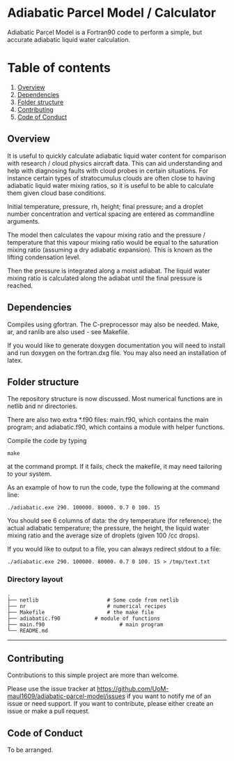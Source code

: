 # Adiabatic Parcel Model / Calculator

Adiabatic Parcel Model is a Fortran90 code to perform a simple, but accurate adiabatic liquid water calculation.

# Table of contents
1. [Overview](#overview)
2. [Dependencies](#Dependencies)
3. [Folder structure](#Folder-Structure)
5. [Contributing](#Contributing)
6. [Code of Conduct](#Code-of-Conduct)

## Overview <a name="overview"></a>

It is useful to quickly calculate adiabatic liquid water content for comparison with research / cloud physics aircraft data. This can aid understanding and help with diagnosing faults with cloud probes in certain situations. For instance certain types of stratocumulus clouds are often close to having adiabatic liquid water mixing ratios, so it is useful to be able to calculate them given cloud base conditions.

Initial temperature, pressure, rh, height; final pressure; and a droplet number concentration and vertical spacing are entered as commandline arguments. 

The model then calculates the vapour mixing ratio and the pressure / temperature that this vapour mixing ratio would be equal to the saturation mixing ratio (assuming a dry adiabatic expansion). This is known as the lifting condensation level.

Then the pressure is integrated along a moist adiabat. The liquid water mixing ratio is calculated along the adiabat until the final pressure is reached.




## Dependencies <a name="Dependencies"></a>

Compiles using gfortran. The C-preprocessor may also be needed. Make, ar, and ranlib are also used - see Makefile.

If you would like to generate doxygen documentation you will need to install and run doxygen on the fortran.dxg file. You may also need an installation of latex.

## Folder structure <a name="Folder-Structure"></a>

The repository structure is now discussed. Most numerical functions are in netlib and nr directories. 

There are also two extra *.f90 files: main.f90, which contains the main program; and adiabatic.f90, which contains a module with helper functions.

Compile the code by typing 

```
make
```

at the command prompt. If it fails, check the makefile, it may need tailoring to your system.

As an example of how to run the code, type the following at the command line:

```
./adiabatic.exe 290. 100000. 80000. 0.7 0 100. 15
```

You should see 6 columns of data: the dry temperature (for reference); the actual adiabatic temperature; the pressure, the height, the liquid water mixing ratio and the average size of droplets (given 100 /cc drops).

If you would like to output to a file, you can always redirect stdout to a file:

```
./adiabatic.exe 290. 100000. 80000. 0.7 0 100. 15 > /tmp/text.txt
```

### Directory layout

    .                           
    ├── netlib                  	# Some code from netlib     
    ├── nr         					# numerical recipes
    ├── Makefile         			# the make file
    ├── adiabatic.f90         	# module of functions
    ├── main.f90			         	# main program
    └── README.md
    

----------


## Contributing<a name="Contributing"></a>

Contributions to this simple project are more than welcome.  

Please use the issue tracker at https://github.com/UoM-maul1609/adiabatic-parcel-model/issues if you want to notify me of an issue or need support. If you want to contribute, please either create an issue or make a pull request. 

## Code of Conduct<a name="Code-of-Conduct"></a>

To be arranged.